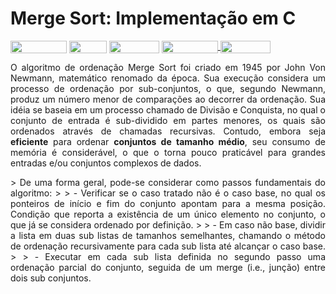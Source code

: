 # Merge Sort: Implementação em C

<div style="display: inline-block;">
<img align="center" height="20px" width="90px" src="https://img.shields.io/badge/Maintained%3F-yes-green.svg"/> 
<img align="center" height="20px" width="60px" src="https://img.shields.io/badge/C%2B%2B-00599C?style=for-the-badge&logo=c%2B%2B&logoColor=white"/> 
<img align="center" height="20px" width="80px" src="https://img.shields.io/badge/Made%20for-VSCode-1f425f.svg"/> 
<a href="https://github.com/mpiress/midpy/issues">
<img align="center" height="20px" width="90px" src="https://img.shields.io/badge/contributions-welcome-brightgreen.svg?style=flat"/>
<img align="center" height="20px" width="80px" src="https://badgen.net/badge/license/MIT/green"/>
</a> 
</div>

<p> </p>
<p> </p>

<p align="justify">
O algoritmo de ordenação Merge Sort foi criado em 1945 por John Von Newmann, matemático renomado da época. Sua execução considera um processo de ordenação por sub-conjuntos, o que, segundo Newmann, produz um número menor de comparações ao decorrer da ordenação. Sua idéia se baseia em um processo chamado de Divisão e Conquista, no qual o conjunto de entrada é sub-dividido em partes menores, os quais são ordenados através de chamadas recursivas. Contudo, embora seja <b>eficiente</b> para ordenar <b>conjuntos de tamanho médio</b>, seu consumo de memória é considerável, o que o torna pouco praticável para grandes entradas e/ou conjuntos complexos de dados.
</p>

<p align="justify">
> De uma forma geral, pode-se considerar como passos fundamentais do algoritmo:
>
> - Verificar se o caso tratado não é o caso base, no qual os ponteiros de início e fim do conjunto apontam para a mesma posição.  Condição que reporta a existência de um único elemento no conjunto, o que já se considera ordenado por definição. 
>
> - Em caso não base, dividir a lista em duas sub listas de tamanhos semelhantes, chamando o método de ordenação recursivamente para cada sub lista até alcançar o caso base.
>
> - Executar em cada sub lista definida no segundo passo uma ordenação parcial do conjunto, seguida de um merge (i.e., junção) entre dois sub conjuntos.
</p>